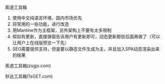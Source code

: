 索道工具箱 

1. 使用中文纯语言环境，国内市场优先  
2. 将常用的一些功能，进行改造
3. 用Mantine作为主框架，另外架构上不要有太多限制
4. 假如有更新，直接弹窗告诉用户有更新即可，动态更新那些后面再做了（可以让用户上在线版预览一下先）
5. SEO需要提供支持，但是要以静态文件生成为主，并且加入SPA动态渲染出来的结果


索道工具箱(zsgjx.com)


秒达工具箱(1sGET.com)

